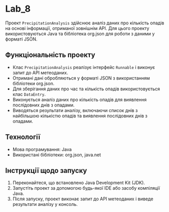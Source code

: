 # Lab_8
Проект `PrecipitationAnalysis` здійснює аналіз даних про кількість опадів на основі інформації, отриманої зовнішнім API. Для цього проекту використовуються Java та бібліотека org.json для роботи з даними у форматі JSON.

## Функціональність проекту

- Клас `PrecipitationAnalysis` реалізує інтерфейс `Runnable` і виконує запит до API метеоданих.
- Отримані дані обробляються у форматі JSON з використанням бібліотеки org.json.
- Для зберігання даних про час та кількість опадів використовується клас `DataEntry`.
- Виконується аналіз даних про кількість опадів для виявлення послідовних днів з опадами.
- Виводяться результати аналізу, включаючи список днів з найбільшою кількістю опадів та виявлення послідовних днів з опадами.

## Технології

- Мова програмування: Java
- Використані бібліотеки: org.json, java.net

## Інструкції щодо запуску

1. Переконайтеся, що встановлено Java Development Kit (JDK).
2. Запустіть проект за допомогою будь-якої IDE або засобу компіляції Java.
3. Після запуску, проект виконає запит до API метеоданих і виведе результати аналізу у консоль.
